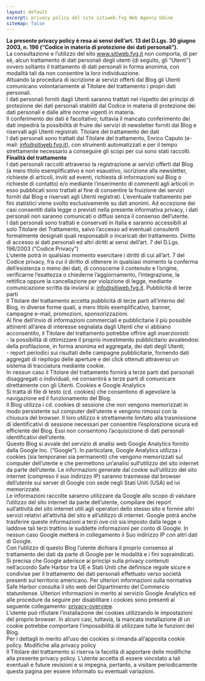 ```yaml
---
layout: default
excerpt: privacy policy del sito sitiweb.fvg Web Agency Udine
sitemap: false
---
```


<b>La presente privacy policy è resa ai sensi dell’art. 13 del D.Lgs. 30 giugno 2003, n. 196 (“Codice in materia di protezione dei dati personali”).</b>
<br/>
La consultazione e l’utilizzo del sito www.sitiweb.fvg.it non comporta, di per sé, alcun trattamento di dati personali degli utenti (di seguito, gli “Utenti”) ovvero soltanto il trattamento di dati personali in forma anonima, con modalità tali da non consentire la loro individuazione.
<br/>
Attuando la procedura di iscrizione ai servizi offerti dal Blog gli Utenti comunicano volontariamente al Titolare del trattamento i propri dati personali.
<br/>
I dati personali forniti dagli Utenti saranno trattati nel rispetto dei principi di protezione dei dati personali stabiliti dal Codice in materia di protezione dei dati personali e dalle altre norme vigenti in materia.
<br/>
Il conferimento dei dati è facoltativo; tuttavia il mancato conferimento dei dati impedirà la possibilità di fruire dei servizi di newsletter forniti dal Blog e riservati agli Utenti registrati.
Titolare del trattamento dei dati
<br/>
I dati personali sono trattati dal Titolare del trattamento, Enrico Caputo (e-mail: info@sitiweb.fvg.it), con strumenti automatizzati e per il tempo strettamente necessario a conseguire gli scopi per cui sono stati raccolti.
<br/>
<b>Finalità del trattamento</b>
<br/>
I dati personali raccolti attraverso la registrazione ai servizi offerti dal Blog (a mero titolo esemplificativo e non esaustivo, iscrizione alla newsletter, richieste di articoli, inviti ad eventi, richiesta di informazioni sul Blog o richieste di contatto) e/o mediante l’inserimento di commenti agli articoli in esso pubblicati sono trattati al fine di consentire la fruizione dei servizi forniti dal Blog e riservati agli Utenti registrati. L’eventuale trattamento per fini statistici viene svolto esclusivamente su dati anonimi. Ad eccezione dei casi consentiti dalla legge o previsti nella presente informativa privacy, i dati personali non saranno comunicati o diffusi senza il consenso dell’utente.
<br/>
I dati personali sono trattati e conservati in Italia e saranno accessibili al solo Titolare del Trattamento, salvo l’accesso ad eventuali consulenti formalmente designati quali responsabili o incaricati del trattamento.
Diritto di accesso ai dati personali ed altri diritti ai sensi dell’art. 7 del D.Lgs. 196/2003 (“Codice Privacy”)
<br/>
L’utente potrà in qualsiasi momento esercitare i diritti di cui all’art. 7 del Codice privacy, fra cui il diritto di ottenere in qualsiasi momento la conferma dell’esistenza o meno dei dati, di conoscerne il contenuto e l’origine, verificarne l’esattezza o chiederne l’aggiornamento, l’integrazione, la rettifica oppure la cancellazione per violazione di legge, mediante comunicazione scritta da inviarsi a: info@sitiweb.fvg.it.
Pubblicità di terze parti
<br/>
Il Titolare del trattamento accetta pubblicità di terze parti all’interno del Blog, in diverse forme quali, a mero titolo esemplificativo, banner, campagne e-mail, promozioni, sponsorizzazioni.
<br/>
Al fine dell’invio di informazioni commerciali e pubblicitarie il più possibile attinenti all’area di interesse segnalata dagli Utenti che vi abbiano acconsentito, il Titolare del trattamento potrebbe offrire agli inserzionisti:
<br/>
    - la possibilità di ottimizzare il proprio investimento pubblicitario avvalendosi della profilazione, in forma anonima ed aggregata, dei dati degli Utenti;<br/>
    - report periodici sui risultati delle campagne pubblicitarie, fornendo dati aggregati di riepilogo delle aperture e dei click ottenuti attraverso un sistema di tracciatura mediante cookie.
<br/>
In nessun caso il Titolare del trattamento fornirà a terze parti dati personali disaggregati o individuali, né consentirà a terze parti di comunicare direttamente con gli Utenti.
Cookies e Google Analytics
<br/>
Si tratta di file di testo (cd. cookies) che consentono di agevolare la navigazione ed il funzionamento del Blog.
<br/>
Il Blog utilizza i cd. cookies di sessione che non vengono memorizzati in modo persistente sul computer dell’utente e vengono rimossi con la chiusura del browser. Il loro utilizzo è strettamente limitato alla trasmissione di identificativi di sessione necessari per consentire l’esplorazione sicura ed efficiente del Blog. Essi non consentono l’acquisizione di dati personali identificativi dell’utente.
<br/>
Questo Blog si avvale del servizio di analisi web Google Analytics fornito dalla Google Inc. (“Google”). In particolare, Google Analytics utilizza i cookies (sia temporanei sia permanenti) che vengono memorizzati sul computer dell’utente e che permettono un’analisi sull’utilizzo del sito internet da parte dell’utente. Le informazioni generate dal cookie sull’utilizzo del sito internet (compreso il suo indirizzo IP) saranno trasmesse dal browser dell’utente sui server di Google con sede negli Stati Uniti (USA) ed ivi memorizzate.
<br/>
Le informazioni raccolte saranno utilizzare da Google allo scopo di valutare l’utilizzo del sito internet da parte dell’utente, compilare dei report sull’attività del sito internet utili agli operatori dello stesso sito e fornire altri servizi relativi all’attività del sito e all’utilizzo di internet. Google potrà anche trasferire queste informazioni a terzi ove ciò sia imposto dalla legge o laddove tali terzi trattino le suddette informazioni per conto di Google. In nessun caso Google metterà in collegamento il Suo indirizzo IP con altri dati di Google.
<br/>
Con l’utilizzo di questo Blog l’utente dichiara il proprio consenso al trattamento dei dati da parte di Google per le modalità e i fini sopraindicati. Si precisa che Google aderisce ai principi sulla privacy contenuti nell’accordo Safe Harbor tra UE e Stati Uniti che definisce regole sicure e condivise per il trattamento dei dati personali effettuato verso società presenti sul territorio americano. Per ulteriori informazioni sulla normativa Safe Harbor consulta il sito web del Dipartimento del Commercio statunitense. Ulteriori informazioni in merito al servizio Google Analytics ed alle procedure da seguire per disabilitare i cookies sono presenti al seguente collegamento: <a href="https://support.google.com/analytics/answer/6004245" title="vai al link esterno, Google privacy overview" rel="nofollow">privacy-overview</a>.
<br/>
L’utente può rifiutare l’installazione dei cookies utilizzando le impostazioni del proprio browser. In alcuni casi, tuttavia, la mancata installazione di un cookie potrebbe comportare l’impossibilità di utilizzare tutte le funzioni del Blog.
<br/>
Per i dettagli in merito all’uso dei cookies si rimanda all’apposita cookie policy.
Modifiche alla privacy policy
<br/>
Il Titolare del trattamento si riserva la facoltà di apportare delle modifiche alla presente privacy policy. L’utente accetta di essere vincolato a tali eventuali e future revisioni e si impegna, pertanto, a visitare periodicamente questa pagina per essere informato su eventuali variazioni.
